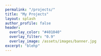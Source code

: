 ```yaml
---
permalink: "/projects/"
title: "My Projects"
layout: splash
author_profile: false
header:
  overlay_color: "#401040"
  overlay_filter: "0.9"
  overlay_image: /assets/images/banner.jpg
excerpt: "blehp"
---
```


